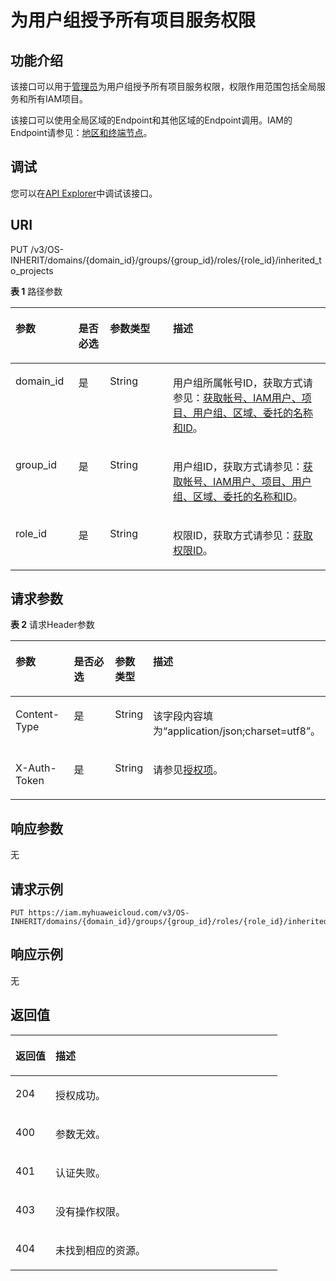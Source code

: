 # 为用户组授予所有项目服务权限<a name="iam_02_0519"></a>

## 功能介绍<a name="zh-cn_topic_0224679530_section152735215112"></a>

该接口可以用于<u>[管理员](https://support.huaweicloud.com/usermanual-iam/iam_01_0001.html)</u><u></u>为用户组授予所有项目服务权限，权限作用范围包括全局服务和所有IAM项目。

该接口可以使用全局区域的Endpoint和其他区域的Endpoint调用。IAM的Endpoint请参见：[地区和终端节点](https://developer.huaweicloud.com/endpoint?IAM)。

## 调试<a name="section93142068411"></a>

您可以在[API Explorer](https://apiexplorer.developer.huaweicloud.com/apiexplorer/doc?product=IAM&api=UpdateDomainGroupInheritRole)中调试该接口。

## URI<a name="zh-cn_topic_0224679530_section1552718522513"></a>

PUT /v3/OS-INHERIT/domains/\{domain\_id\}/groups/\{group\_id\}/roles/\{role\_id\}/inherited\_to\_projects

**表 1**  路径参数

<a name="zh-cn_topic_0224679530_table05321152135115"></a>
<table><thead align="left"><tr id="zh-cn_topic_0224679530_row15311252145120"><th class="cellrowborder" valign="top" width="20%" id="mcps1.2.5.1.1"><p id="zh-cn_topic_0224679530_p4533105215514"><a name="zh-cn_topic_0224679530_p4533105215514"></a><a name="zh-cn_topic_0224679530_p4533105215514"></a>参数</p>
</th>
<th class="cellrowborder" valign="top" width="10%" id="mcps1.2.5.1.2"><p id="zh-cn_topic_0224679530_p5534125245117"><a name="zh-cn_topic_0224679530_p5534125245117"></a><a name="zh-cn_topic_0224679530_p5534125245117"></a>是否必选</p>
</th>
<th class="cellrowborder" valign="top" width="20%" id="mcps1.2.5.1.3"><p id="zh-cn_topic_0224679530_p18534145215512"><a name="zh-cn_topic_0224679530_p18534145215512"></a><a name="zh-cn_topic_0224679530_p18534145215512"></a>参数类型</p>
</th>
<th class="cellrowborder" valign="top" width="50%" id="mcps1.2.5.1.4"><p id="zh-cn_topic_0224679530_p10535165213519"><a name="zh-cn_topic_0224679530_p10535165213519"></a><a name="zh-cn_topic_0224679530_p10535165213519"></a>描述</p>
</th>
</tr>
</thead>
<tbody><tr id="zh-cn_topic_0224679530_row1253165275112"><td class="cellrowborder" valign="top" width="20%" headers="mcps1.2.5.1.1 "><p id="zh-cn_topic_0224679530_p65351852165116"><a name="zh-cn_topic_0224679530_p65351852165116"></a><a name="zh-cn_topic_0224679530_p65351852165116"></a>domain_id</p>
</td>
<td class="cellrowborder" valign="top" width="10%" headers="mcps1.2.5.1.2 "><p id="zh-cn_topic_0224679530_p45358523513"><a name="zh-cn_topic_0224679530_p45358523513"></a><a name="zh-cn_topic_0224679530_p45358523513"></a>是</p>
</td>
<td class="cellrowborder" valign="top" width="20%" headers="mcps1.2.5.1.3 "><p id="zh-cn_topic_0224679530_p4536052195113"><a name="zh-cn_topic_0224679530_p4536052195113"></a><a name="zh-cn_topic_0224679530_p4536052195113"></a>String</p>
</td>
<td class="cellrowborder" valign="top" width="50%" headers="mcps1.2.5.1.4 "><p id="zh-cn_topic_0224679530_p153645215111"><a name="zh-cn_topic_0224679530_p153645215111"></a><a name="zh-cn_topic_0224679530_p153645215111"></a>用户组所属帐号ID，获取方式请参见：<a href="获取帐号-IAM用户-项目-用户组-区域-委托的名称和ID.md">获取帐号、IAM用户、项目、用户组、区域、委托的名称和ID</a>。</p>
</td>
</tr>
<tr id="zh-cn_topic_0224679530_row853116522511"><td class="cellrowborder" valign="top" width="20%" headers="mcps1.2.5.1.1 "><p id="zh-cn_topic_0224679530_p17536152205120"><a name="zh-cn_topic_0224679530_p17536152205120"></a><a name="zh-cn_topic_0224679530_p17536152205120"></a>group_id</p>
</td>
<td class="cellrowborder" valign="top" width="10%" headers="mcps1.2.5.1.2 "><p id="zh-cn_topic_0224679530_p115361252155116"><a name="zh-cn_topic_0224679530_p115361252155116"></a><a name="zh-cn_topic_0224679530_p115361252155116"></a>是</p>
</td>
<td class="cellrowborder" valign="top" width="20%" headers="mcps1.2.5.1.3 "><p id="zh-cn_topic_0224679530_p1953616522514"><a name="zh-cn_topic_0224679530_p1953616522514"></a><a name="zh-cn_topic_0224679530_p1953616522514"></a>String</p>
</td>
<td class="cellrowborder" valign="top" width="50%" headers="mcps1.2.5.1.4 "><p id="zh-cn_topic_0224679530_p1453635212511"><a name="zh-cn_topic_0224679530_p1453635212511"></a><a name="zh-cn_topic_0224679530_p1453635212511"></a>用户组ID，获取方式请参见：<a href="获取帐号-IAM用户-项目-用户组-区域-委托的名称和ID.md">获取帐号、IAM用户、项目、用户组、区域、委托的名称和ID</a>。</p>
</td>
</tr>
<tr id="zh-cn_topic_0224679530_row25311152195115"><td class="cellrowborder" valign="top" width="20%" headers="mcps1.2.5.1.1 "><p id="zh-cn_topic_0224679530_p14537175205110"><a name="zh-cn_topic_0224679530_p14537175205110"></a><a name="zh-cn_topic_0224679530_p14537175205110"></a>role_id</p>
</td>
<td class="cellrowborder" valign="top" width="10%" headers="mcps1.2.5.1.2 "><p id="zh-cn_topic_0224679530_p25371452115111"><a name="zh-cn_topic_0224679530_p25371452115111"></a><a name="zh-cn_topic_0224679530_p25371452115111"></a>是</p>
</td>
<td class="cellrowborder" valign="top" width="20%" headers="mcps1.2.5.1.3 "><p id="zh-cn_topic_0224679530_p1153717521512"><a name="zh-cn_topic_0224679530_p1153717521512"></a><a name="zh-cn_topic_0224679530_p1153717521512"></a>String</p>
</td>
<td class="cellrowborder" valign="top" width="50%" headers="mcps1.2.5.1.4 "><p id="zh-cn_topic_0224679530_p553720521515"><a name="zh-cn_topic_0224679530_p553720521515"></a><a name="zh-cn_topic_0224679530_p553720521515"></a>权限ID，获取方式请参见：<a href="查询权限列表.md">获取权限ID</a>。</p>
</td>
</tr>
</tbody>
</table>

## 请求参数<a name="zh-cn_topic_0224679530_section053765265117"></a>

**表 2**  请求Header参数

<a name="zh-cn_topic_0224679530_HeaderParameter"></a>
<table><thead align="left"><tr id="zh-cn_topic_0224679530_row55381252185115"><th class="cellrowborder" valign="top" width="20%" id="mcps1.2.5.1.1"><p id="zh-cn_topic_0224679530_p11539165205113"><a name="zh-cn_topic_0224679530_p11539165205113"></a><a name="zh-cn_topic_0224679530_p11539165205113"></a>参数</p>
</th>
<th class="cellrowborder" valign="top" width="20%" id="mcps1.2.5.1.2"><p id="zh-cn_topic_0224679530_p105391852115116"><a name="zh-cn_topic_0224679530_p105391852115116"></a><a name="zh-cn_topic_0224679530_p105391852115116"></a>是否必选</p>
</th>
<th class="cellrowborder" valign="top" width="10%" id="mcps1.2.5.1.3"><p id="zh-cn_topic_0224679530_p45391052185116"><a name="zh-cn_topic_0224679530_p45391052185116"></a><a name="zh-cn_topic_0224679530_p45391052185116"></a>参数类型</p>
</th>
<th class="cellrowborder" valign="top" width="50%" id="mcps1.2.5.1.4"><p id="zh-cn_topic_0224679530_p254015225116"><a name="zh-cn_topic_0224679530_p254015225116"></a><a name="zh-cn_topic_0224679530_p254015225116"></a>描述</p>
</th>
</tr>
</thead>
<tbody><tr id="zh-cn_topic_0224679530_row85388524513"><td class="cellrowborder" valign="top" width="20%" headers="mcps1.2.5.1.1 "><p id="zh-cn_topic_0224679530_p17540115214517"><a name="zh-cn_topic_0224679530_p17540115214517"></a><a name="zh-cn_topic_0224679530_p17540115214517"></a>Content-Type</p>
</td>
<td class="cellrowborder" valign="top" width="20%" headers="mcps1.2.5.1.2 "><p id="zh-cn_topic_0224679530_p16540252145115"><a name="zh-cn_topic_0224679530_p16540252145115"></a><a name="zh-cn_topic_0224679530_p16540252145115"></a>是</p>
</td>
<td class="cellrowborder" valign="top" width="10%" headers="mcps1.2.5.1.3 "><p id="zh-cn_topic_0224679530_p1354095295113"><a name="zh-cn_topic_0224679530_p1354095295113"></a><a name="zh-cn_topic_0224679530_p1354095295113"></a>String</p>
</td>
<td class="cellrowborder" valign="top" width="50%" headers="mcps1.2.5.1.4 "><p id="zh-cn_topic_0224679530_p85409526519"><a name="zh-cn_topic_0224679530_p85409526519"></a><a name="zh-cn_topic_0224679530_p85409526519"></a>该字段内容填为“application/json;charset=utf8”。</p>
</td>
</tr>
<tr id="zh-cn_topic_0224679530_row5538195285118"><td class="cellrowborder" valign="top" width="20%" headers="mcps1.2.5.1.1 "><p id="zh-cn_topic_0224679530_p6541165215114"><a name="zh-cn_topic_0224679530_p6541165215114"></a><a name="zh-cn_topic_0224679530_p6541165215114"></a>X-Auth-Token</p>
</td>
<td class="cellrowborder" valign="top" width="20%" headers="mcps1.2.5.1.2 "><p id="zh-cn_topic_0224679530_p1654175295115"><a name="zh-cn_topic_0224679530_p1654175295115"></a><a name="zh-cn_topic_0224679530_p1654175295115"></a>是</p>
</td>
<td class="cellrowborder" valign="top" width="10%" headers="mcps1.2.5.1.3 "><p id="zh-cn_topic_0224679530_p115416528518"><a name="zh-cn_topic_0224679530_p115416528518"></a><a name="zh-cn_topic_0224679530_p115416528518"></a>String</p>
</td>
<td class="cellrowborder" valign="top" width="50%" headers="mcps1.2.5.1.4 "><p id="zh-cn_topic_0224679530_p145415522516"><a name="zh-cn_topic_0224679530_p145415522516"></a><a name="zh-cn_topic_0224679530_p145415522516"></a>请参见<a href="授权项.md">授权项</a>。</p>
</td>
</tr>
</tbody>
</table>

## 响应参数<a name="zh-cn_topic_0224679530_section15542952105114"></a>

无

## 请求示例<a name="zh-cn_topic_0224679530_section13542145217513"></a>

```
PUT https://iam.myhuaweicloud.com/v3/OS-INHERIT/domains/{domain_id}/groups/{group_id}/roles/{role_id}/inherited_to_projects
```

## 响应示例<a name="zh-cn_topic_0224679530_section185441652165116"></a>

无

## 返回值<a name="zh-cn_topic_0224679530_section105446529510"></a>

<a name="zh-cn_topic_0224679530_table299"></a>
<table><thead align="left"><tr id="zh-cn_topic_0224679530_row75441952195110"><th class="cellrowborder" valign="top" width="15%" id="mcps1.1.3.1.1"><p id="zh-cn_topic_0224679530_p12545652125117"><a name="zh-cn_topic_0224679530_p12545652125117"></a><a name="zh-cn_topic_0224679530_p12545652125117"></a>返回值</p>
</th>
<th class="cellrowborder" valign="top" width="85%" id="mcps1.1.3.1.2"><p id="zh-cn_topic_0224679530_p35451152155119"><a name="zh-cn_topic_0224679530_p35451152155119"></a><a name="zh-cn_topic_0224679530_p35451152155119"></a>描述</p>
</th>
</tr>
</thead>
<tbody><tr id="zh-cn_topic_0224679530_row1954485219518"><td class="cellrowborder" valign="top" width="15%" headers="mcps1.1.3.1.1 "><p id="zh-cn_topic_0224679530_p1254575212514"><a name="zh-cn_topic_0224679530_p1254575212514"></a><a name="zh-cn_topic_0224679530_p1254575212514"></a>204</p>
</td>
<td class="cellrowborder" valign="top" width="85%" headers="mcps1.1.3.1.2 "><p id="zh-cn_topic_0224679530_p13546852175120"><a name="zh-cn_topic_0224679530_p13546852175120"></a><a name="zh-cn_topic_0224679530_p13546852175120"></a>授权成功。</p>
</td>
</tr>
<tr id="zh-cn_topic_0224679530_row135441052165115"><td class="cellrowborder" valign="top" width="15%" headers="mcps1.1.3.1.1 "><p id="zh-cn_topic_0224679530_p254645210518"><a name="zh-cn_topic_0224679530_p254645210518"></a><a name="zh-cn_topic_0224679530_p254645210518"></a>400</p>
</td>
<td class="cellrowborder" valign="top" width="85%" headers="mcps1.1.3.1.2 "><p id="zh-cn_topic_0224679530_p1454618524513"><a name="zh-cn_topic_0224679530_p1454618524513"></a><a name="zh-cn_topic_0224679530_p1454618524513"></a>参数无效。</p>
</td>
</tr>
<tr id="zh-cn_topic_0224679530_row13544195275120"><td class="cellrowborder" valign="top" width="15%" headers="mcps1.1.3.1.1 "><p id="zh-cn_topic_0224679530_p205461252165112"><a name="zh-cn_topic_0224679530_p205461252165112"></a><a name="zh-cn_topic_0224679530_p205461252165112"></a>401</p>
</td>
<td class="cellrowborder" valign="top" width="85%" headers="mcps1.1.3.1.2 "><p id="zh-cn_topic_0224679530_p754625210511"><a name="zh-cn_topic_0224679530_p754625210511"></a><a name="zh-cn_topic_0224679530_p754625210511"></a>认证失败。</p>
</td>
</tr>
<tr id="zh-cn_topic_0224679530_row1454525216513"><td class="cellrowborder" valign="top" width="15%" headers="mcps1.1.3.1.1 "><p id="zh-cn_topic_0224679530_p454611525519"><a name="zh-cn_topic_0224679530_p454611525519"></a><a name="zh-cn_topic_0224679530_p454611525519"></a>403</p>
</td>
<td class="cellrowborder" valign="top" width="85%" headers="mcps1.1.3.1.2 "><p id="zh-cn_topic_0224679530_p1854775215513"><a name="zh-cn_topic_0224679530_p1854775215513"></a><a name="zh-cn_topic_0224679530_p1854775215513"></a>没有操作权限。</p>
</td>
</tr>
<tr id="zh-cn_topic_0224679530_row16545052195119"><td class="cellrowborder" valign="top" width="15%" headers="mcps1.1.3.1.1 "><p id="zh-cn_topic_0224679530_p1954725217518"><a name="zh-cn_topic_0224679530_p1954725217518"></a><a name="zh-cn_topic_0224679530_p1954725217518"></a>404</p>
</td>
<td class="cellrowborder" valign="top" width="85%" headers="mcps1.1.3.1.2 "><p id="zh-cn_topic_0224679530_p1454795217519"><a name="zh-cn_topic_0224679530_p1454795217519"></a><a name="zh-cn_topic_0224679530_p1454795217519"></a>未找到相应的资源。</p>
</td>
</tr>
</tbody>
</table>

